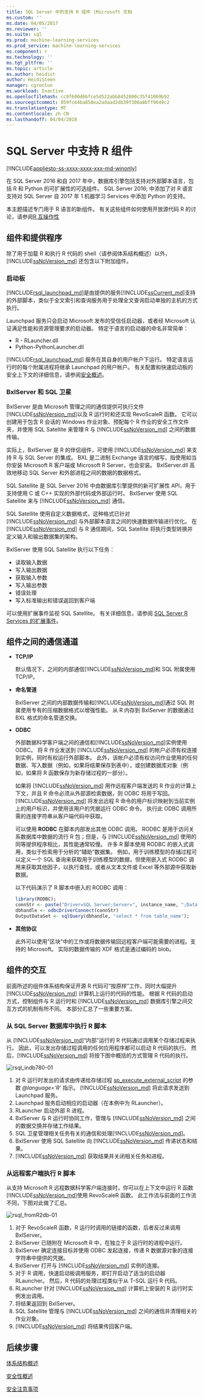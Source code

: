 ```yaml
---
title: SQL Server 中的支持 R 组件 |Microsoft 文档
ms.custom: ''
ms.date: 04/05/2017
ms.reviewer: ''
ms.suite: sql
ms.prod: machine-learning-services
ms.prod_service: machine-learning-services
ms.component: r
ms.technology: ''
ms.tgt_pltfrm: ''
ms.topic: article
ms.author: heidist
author: HeidiSteen
manager: cgronlun
ms.workload: Inactive
ms.openlocfilehash: cc9f600d6bfce5d522abb8452800c35f41069b92
ms.sourcegitcommit: 059fc64ba858ea2adaad2db39f306a8bff9649c2
ms.translationtype: MT
ms.contentlocale: zh-CN
ms.lasthandoff: 04/04/2018
---
```

# <a name="components-in-sql-server-to-support-r"></a>SQL Server 中支持 R 组件
[!INCLUDE[appliesto-ss-xxxx-xxxx-xxx-md-winonly](../../includes/appliesto-ss-xxxx-xxxx-xxx-md-winonly.md)]

在 SQL Server 2016 和自 2017 年中，数据库引擎包括支持对外部脚本语言，包括 R 和 Python 的可扩展性的可选组件。 SQL Server 2016; 中添加了对 R 语言支持对 SQL Server 自 2017 年 1 机器学习 Services 中添加 Python 的支持。

本主题描述专门用于 R 语言的新组件。 有关这些组件如何使用开放源代码 R 的讨论，请参阅[R 互操作性](r-interoperability-in-sql-server.md)

## <a name="components-and-providers"></a>组件和提供程序

除了用于加载 R 和执行 R 代码的 shell（请参阅体系结构概述）以外，[!INCLUDE[ssNoVersion_md](../../includes/ssnoversion-md.md)] 还包含以下附加组件。

### <a name="launchpad"></a>启动板 

[!INCLUDE[rsql_launchpad_md](../../includes/rsql-launchpad-md.md)]是由提供的服务[!INCLUDE[ssCurrent_md](../../includes/sscurrent-md.md)]支持的外部脚本，类似于全文索引和查询服务用于处理全文查询启动单独的主机的方式执行。

Launchpad 服务只会启动 Microsoft 发布的受信任启动器，或者经 Microsoft 认证满足性能和资源管理要求的启动器。 特定于语言的启动器的命名非常简单：

  + R -  RLauncher.dll
  + Python-PythonLauncher.dll

[!INCLUDE[rsql_launchpad_md](../../includes/rsql-launchpad-md.md)] 服务在其自身的用户帐户下运行。 特定语言运行时的每个附属进程将继承 Launchpad 的用户帐户。 有关配置和快速启动板的安全上下文的详细信息，请参阅[安全概述](../../advanced-analytics/r/security-overview-sql-server-r.md)。

### <a name="bxlserver-and-sql-satellite"></a>BxlServer 和 SQL 卫星

BxlServer 是由 Microsoft 管理之间的通信提供可执行文件[!INCLUDE[ssNoVersion_md](../../includes/ssnoversion-md.md)]以及 R 运行时和还实现 RevoScaleR 函数。 它可以创建用于包含 R 会话的 Windows 作业对象、预配每个 R 作业的安全工作文件夹，并使用 SQL Satellite 来管理 R 与 [!INCLUDE[ssNoVersion_md](../../includes/ssnoversion-md.md)] 之间的数据传输。

实际上，BxlServer 是 R 的伴侣组件，可使用 [!INCLUDE[ssNoVersion_md](../../includes/ssnoversion-md.md)] 来支持 R 与 SQL Server 的集成。 BXL 是二进制 Exchange 语言的缩写，指使用如当你安装 Microsoft R 客户端或 Microsoft R Server，也会安装。 BxlServer.dll 高效地移动 SQL Server 和外部进程之间的数据的数据格式。

SQL Satellite 是 SQL Server 2016 中由数据库引擎提供的新可扩展性 API，用于支持使用 C 或 C++ 实现的外部代码或外部运行时。 BxlServer 使用 SQL Satellite 来与 [!INCLUDE[ssNoVersion_md](../../includes/ssnoversion-md.md)] 通信。

SQL Satellite 使用自定义数据格式，这种格式已针对 [!INCLUDE[ssNoVersion_md](../../includes/ssnoversion-md.md)] 与外部脚本语言之间的快速数据传输进行优化。 在 [!INCLUDE[ssNoVersion_md](../../includes/ssnoversion-md.md)] 与 R 通信期间，SQL Satellite 将执行类型转换并定义输入和输出数据集的架构。

BxlServer 使用 SQL Satellite 执行以下任务：

  + 读取输入数据
  + 写入输出数据
  + 获取输入参数
  + 写入输出参数
  + 错误处理
  + 写入标准输出和错误返回到客户端

可以使用扩展事件监视 SQL Satellite。 有关详细信息，请参阅 [SQL Server R Services 的扩展事件](extended-events-for-sql-server-r-services.md)。

## <a name="communication-channels-between-components"></a>组件之间的通信通道

+ **TCP/IP**

    默认情况下，之间的内部通信[!INCLUDE[ssNoVersion_md](../../includes/ssnoversion-md.md)]和 SQL 附属使用 TCP/IP。

+ **命名管道**

    BxlServer 之间的内部数据传输和[!INCLUDE[ssNoVersion_md](../../includes/ssnoversion-md.md)]通过 SQL 附属使用专有的压缩数据格式以增强性能。 从 R 内存到 BxlServer 的数据通过 BXL 格式的命名管道交换。

+ **ODBC**

    外部数据科学客户端之间的通信和[!INCLUDE[ssNoVersion_md](../../includes/ssnoversion-md.md)]实例使用 ODBC。 将 R 作业发送到 [!INCLUDE[ssNoVersion_md](../../includes/ssnoversion-md.md)] 的帐户必须有权连接到实例，同时有权运行外部脚本。 此外，该帐户必须有权访问作业使用的任何数据、写入数据（例如，如果将结果保存到表中），或创建数据库对象（例如，如果将 R 函数保存为新存储过程的一部分）。

    如果将 [!INCLUDE[ssNoVersion_md](../../includes/ssnoversion-md.md)] 用作远程客户端发送的 R 作业的计算上下文，并且 R 命令必须从外部源检索数据，则 ODBC 将用于写回。 [!INCLUDE[ssNoVersion_md](../../includes/ssnoversion-md.md)] 将发出远程 R 命令的用户标识映射到当前实例上的用户标识，并使用该用户的凭据运行 ODBC 命令。 执行此 ODBC 调用所需的连接字符串从客户端代码中获取。

    可以使用 **RODBC** 在脚本内部发出其他 ODBC 调用。 RODBC 是用于访问关系数据库中数据的流行 R 包；但是，与 [!INCLUDE[ssNoVersion_md](../../includes/ssnoversion-md.md)] 使用的同等提供程序相比，其性能通常较慢。 许多 R 脚本使用 RODBC 的嵌入式调用，类似于检索用于分析的“辅助”数据集。 例如，用于训练模型的存储过程可以定义一个 SQL 查询来获取用于训练模型的数据，但使用嵌入式 RODBC 调用来获取其他因子，以执行查找，或者从文本文件或 Excel 等外部源中获取新数据。

    以下代码演示了 R 脚本中嵌入的 RODBC 调用：

    ```R
    library(RODBC);
    connStr <- paste("Driver=SQL Server;Server=", instance_name, ";Database=", database_name, ";Trusted_Connection=true;", sep="");
    dbhandle <- odbcDriverConnect(connStr)
    OutputDataSet <- sqlQuery(dbhandle, "select * from table_name");
    ```

+ **其他协议**

    此外可以使用"区块"中的工作或将数据传输回远程客户端可能需要的进程。支持的 Microsoft。 实际的数据传输的 XDF 格式是通过编码的 blob。

## <a name="interaction-of-components"></a>组件的交互

前面所述的组件体系结构保证开源 R 代码可“按原样”工作，同时大幅提升 [!INCLUDE[ssNoVersion_md](../../includes/ssnoversion-md.md)] 计算机上运行的代码的性能。 根据 R 代码的启动方式，控制组件与 R 运行时和 [!INCLUDE[ssNoVersion_md](../../includes/ssnoversion-md.md)] 数据库引擎之间交互方式的机制有所不同。 本部分汇总了一些重要方案。

### <a name="r-scripts-executed-from-sql-server-in-database"></a>从 SQL Server 数据库中执行 R 脚本

从 [!INCLUDE[ssNoVersion_md](../../includes/ssnoversion-md.md)]“内部”运行的 R 代码通过调用某个存储过程来执行。 因此，可以发出存储过程调用的任何应用程序都可以启动 R 代码的执行。  然后，[!INCLUDE[ssNoVersion_md](../../includes/ssnoversion-md.md)] 将按下图中概括的方式管理 R 代码的执行。

![rsql_indb780-01](media/script_in-db-r.png)

1. 对 R 运行时发出的请求由传递给存储过程 [sp_execute_external_script](../../relational-databases/system-stored-procedures/sp-execute-external-script-transact-sql.md) 的参数 _@language='R'_ 指示。 [!INCLUDE[ssNoVersion_md](../../includes/ssnoversion-md.md)] 将此请求发送到 Launchpad 服务。
2. Launchpad 服务启动相应的启动器（在本例中为 RLauncher）。
3. RLauncher 启动外部 R 进程。
4. BxlServer 与 R 运行时协同工作，管理与 [!INCLUDE[ssNoVersion_md](../../includes/ssnoversion-md.md)] 之间的数据交换并存储工作结果。
5. SQL 卫星管理相关任务有关的通信和处理[!INCLUDE[ssNoVersion_md](../../includes/ssnoversion-md.md)]。
6. BxlServer 使用 SQL Satellite 向 [!INCLUDE[ssNoVersion_md](../../includes/ssnoversion-md.md)] 传递状态和结果。
7. [!INCLUDE[ssNoVersion_md](../../includes/ssnoversion-md.md)] 获取结果并关闭相关任务和进程。

### <a name="r-scripts-executed-from-a-remote-client"></a>从远程客户端执行 R 脚本

从支持 Microsoft R 远程数据科学客户端连接时，你可以在上下文中运行 R 函数[!INCLUDE[ssNoVersion_md](../../includes/ssnoversion-md.md)]使用 RevoScaleR 函数。 此工作流与前面的工作流不同，下图对此做了汇总。

![rsql_fromR2db-01](media/remote-sqlcc-from-r2.png)

1. 对于 RevoScaleR 函数，R 运行时调用的链接的函数，后者反过来调用 BxlServer。
2. BxlServer 已随附在 Microsoft R 中，在独立于 R 运行时的进程中运行。
3. BxlServer 确定连接目标并使用 ODBC 发起连接，传递 R 数据源对象的连接字符串中提供的凭据。
4. BxlServer 打开与 [!INCLUDE[ssNoVersion_md](../../includes/ssnoversion-md.md)] 实例的连接。
5. 对于 R 调用，快速启动板调用服务，即打开启动了适当的启动器 RLauncher。 然后，R 代码的处理过程类似于从 T-SQL 运行 R 代码。
6. RLauncher 针对 [!INCLUDE[ssNoVersion_md](../../includes/ssnoversion-md.md)] 计算机上安装的 R 运行时实例发出调用。
7. 将结果返回到 BxlServer。
8. SQL Satellite 管理与 [!INCLUDE[ssNoVersion_md](../../includes/ssnoversion-md.md)] 之间的通信并清理相关的作业对象。
9. [!INCLUDE[ssNoVersion_md](../../includes/ssnoversion-md.md)] 将结果传回客户端。

## <a name="next-steps"></a>后续步骤

[体系结构概述](architecture-overview-sql-server-r.md)

[安全性概述](security-overview-sql-server-r.md)

[安全注意事项](security-considerations-for-the-r-runtime-in-sql-server.md)
